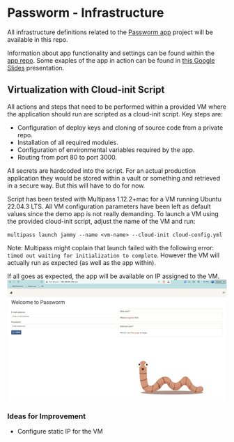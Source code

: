 # Passworm - Infrastructure
All infrastructure definitions related to the [Passworm app](https://github.com/UrskaN/passworm-app/tree/main) project will be available in this repo.

Information about app functionality and settings can be found within the [app repo](https://github.com/UrskaN/passworm-app/tree/main). Some exaples of the app in action can be found in [this Google Slides](https://docs.google.com/presentation/d/1-V0qDYywvR-MJL4Bw_PlQB0Ugi-8lQZwFLaD6qjs640/edit?usp=sharing) presentation.

## Virtualization with Cloud-init Script
All actions and steps that need to be performed within a provided VM where the application should run are scripted as a cloud-init script. Key steps are:
- Configuration of deploy keys and cloning of source code from a private repo.
- Installation of all required modules.
- Configuration of environmental variables required by the app.
- Routing from port 80 to port 3000.

All secrets are hardcoded into the script. For an actual production application they would be stored within a vault or something and retrieved in a secure way. But this will have to do for now.

Script has been tested with Multipass 1.12.2+mac for a VM running Ubuntu 22.04.3 LTS. All VM configuration parameters have been left as default values since the demo app is not really demanding. To launch a VM using the provided cloud-init script, adjust the name of the VM and run: 
```
multipass launch jammy --name <vm-name> --cloud-init cloud-config.yml
```

Note: Multipass might coplain that launch failed with the following error: `timed out waiting for initialization to complete`. However the VM will actually run as expected (as well as the app within).

If all goes as expected, the app will be available on IP assigned to the VM.
![Screenshot of the Passworm login page running in a local VM.](<img/passworm-screenshot.png>)

### Ideas for Improvement
- Configure static IP for the VM
